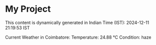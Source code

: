 # My Project

This content is dynamically generated in Indian Time (IST): 2024-12-11 21:19:53 IST


Current Weather in Coimbatore:
Temperature: 24.88 °C
Condition: haze

